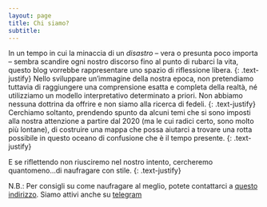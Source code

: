 ```yaml
---
layout: page
title: Chi siamo?
subtitle: 
---
```

In un tempo in cui la minaccia di un *disastro* – vera o presunta poco importa – sembra scandire ogni nostro discorso fino al punto di rubarci la vita, questo blog vorrebbe rappresentare uno spazio di riflessione libera.
{: .text-justify}
Nello sviluppare un’immagine della nostra epoca, non pretendiamo tuttavia di raggiungere una comprensione esatta e completa della realtà, né utilizziamo un modello interpretativo determinato a priori. Non abbiamo nessuna dottrina da offrire e non siamo alla ricerca di fedeli. 
{: .text-justify}
Cerchiamo soltanto, prendendo spunto da alcuni temi che si sono imposti alla nostra attenzione a partire dal 2020 (ma le cui radici certo, sono molto più lontane), di costruire una mappa che possa aiutarci a trovare una rotta possibile in questo oceano di confusione che è il tempo presente. 
{: .text-justify}

E se riflettendo non riusciremo nel nostro intento, cercheremo quantomeno...di naufragare con stile.
{: .text-justify}


N.B.:
Per consigli su come naufragare al meglio, potete contattarci a [questo indirizzo](disastri@skiff.com). Siamo attivi anche su [telegram](https://t.me/disastri_telegram)

